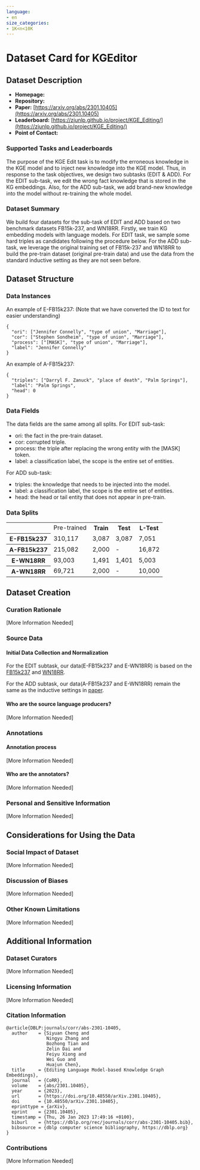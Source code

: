 ```yaml
---
language:
- en
size_categories:
- 1K<n<10K
---
```

# Dataset Card for KGEditor

## Dataset Description

- **Homepage:**
- **Repository:** 
- **Paper:** [https://arxiv.org/abs/2301.10405](https://arxiv.org/abs/2301.10405)
- **Leaderboard:** [https://zjunlp.github.io/project/KGE_Editing/](https://zjunlp.github.io/project/KGE_Editing/)
- **Point of Contact:** 

### Supported Tasks and Leaderboards

The purpose of the KGE Edit task is to modify the erroneous knowledge in the KGE model and to inject new knowledge into the KGE model. Thus, in response to the task objectives, we design two subtasks (EDIT & ADD). For the EDIT sub-task, we edit the wrong fact knowledge that is stored in the KG embeddings. Also, for the ADD sub-task, we add brand-new knowledge into the model without re-training the whole model.

### Dataset Summary

We build four datasets for the sub-task of EDIT and ADD based on two benchmark datasets FB15k-237, and WN18RR. Firstly, we train KG embedding models with language models. For EDIT task, we sample some hard triples as candidates following the procedure below. For the ADD sub-task, we leverage the original training set of FB15k-237 and WN18RR to build the pre-train dataset (original pre-train data) and use the data from the standard inductive setting as they are not seen before.

## Dataset Structure

### Data Instances

An example of E-FB15k237:
(Note that we have converted the ID to text for easier understanding)

```
{
  "ori": ["Jennifer Connelly", "type of union", "Marriage"],
  "cor": ["Stephen Sondheim", "type of union", "Marriage"],
  "process": ["[MASK]", "type of union", "Marriage"],
  "label": "Jennifer Connelly"
}
```

An example of A-FB15k237:

```
{
  "triples": ["Darryl F. Zanuck", "place of death", "Palm Springs"],
  "label": "Palm Springs",
  "head": 0
}
```

### Data Fields

The data fields are the same among all splits.
For EDIT sub-task:

- ori: the fact in the pre-train dataset.
- cor: corrupted triple.
- process: the triple after replacing the wrong entity with the [MASK] token.
- label: a classification label, the scope is the entire set of entities.

For ADD sub-task:

- triples: the knowledge that needs to be injected into the model.
- label: a classification label, the scope is the entire set of entities.
- head: the head or tail entity that does not appear in pre-train.
### Data Splits

<table>
  <tr>
    <th></th>
    <td>Pre-trained</td>
    <th>Train</th>
    <th>Test</th>
    <th>L-Test</th>
  </tr>
  <tr>
    <th>E-FB15k237</th>
    <td>310,117</td>
    <td>3,087</td>
    <td>3,087</td>
    <td>7,051</td>
  </tr>
  <tr>
    <th>A-FB15k237</th>
    <td>215,082</td>
    <td>2,000</td>
    <td>-</td>
    <td>16,872</td>
  </tr>
  <tr>
    <th>E-WN18RR</th>
    <td>93,003</td>
    <td>1,491</td>
    <td>1,401</td>
    <td>5,003</td>
  </tr>
  <tr>
    <th>A-WN18RR</th>
    <td>69,721</td>
    <td>2,000</td>
    <td>-</td>
    <td>10,000</td>
  </tr>
</table>

## Dataset Creation

### Curation Rationale

[More Information Needed]

### Source Data

#### Initial Data Collection and Normalization

For the EDIT subtask, our data(E-FB15k237 and E-WN18RR) is based on the [FB15k237](https://paperswithcode.com/dataset/fb15k-237) and [WN18RR](https://paperswithcode.com/dataset/wn18rr).

For the ADD subtask, our data(A-FB15k237 and E-WN18RR) remain the same as the inductive settings in [paper](https://arxiv.org/abs/2010.03496).

#### Who are the source language producers?

[More Information Needed]

### Annotations

#### Annotation process

[More Information Needed]

#### Who are the annotators?

[More Information Needed]

### Personal and Sensitive Information

[More Information Needed]

## Considerations for Using the Data

### Social Impact of Dataset

[More Information Needed]

### Discussion of Biases

[More Information Needed]

### Other Known Limitations

[More Information Needed]

## Additional Information

### Dataset Curators

[More Information Needed]

### Licensing Information

[More Information Needed]

### Citation Information

```
@article{DBLP:journals/corr/abs-2301-10405,
  author    = {Siyuan Cheng and
               Ningyu Zhang and
               Bozhong Tian and
               Zelin Dai and
               Feiyu Xiong and
               Wei Guo and
               Huajun Chen},
  title     = {Editing Language Model-based Knowledge Graph Embeddings},
  journal   = {CoRR},
  volume    = {abs/2301.10405},
  year      = {2023},
  url       = {https://doi.org/10.48550/arXiv.2301.10405},
  doi       = {10.48550/arXiv.2301.10405},
  eprinttype = {arXiv},
  eprint    = {2301.10405},
  timestamp = {Thu, 26 Jan 2023 17:49:16 +0100},
  biburl    = {https://dblp.org/rec/journals/corr/abs-2301-10405.bib},
  bibsource = {dblp computer science bibliography, https://dblp.org}
}
```

### Contributions

[More Information Needed]